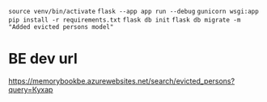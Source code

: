 `source venv/bin/activate`
`flask --app app run --debug`
`gunicorn wsgi:app`
`pip install -r requirements.txt`
`flask db init`
`flask db migrate -m "Added evicted persons model"`
# BE dev url
https://memorybookbe.azurewebsites.net/search/evicted_persons?query=Кухар
